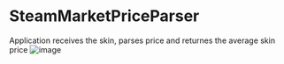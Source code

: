 # SteamMarketPriceParser

Application receives the skin, parses price and returnes the average skin price
![image](https://i.ibb.co/MBpR5SG/Screenshot-23.png)
